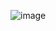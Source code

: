 ![image](https://github.com/JerryHung1103/Comp3111F23G22/assets/69104204/e91b2cd3-c37d-4362-a213-bca23b2cc3a0)
